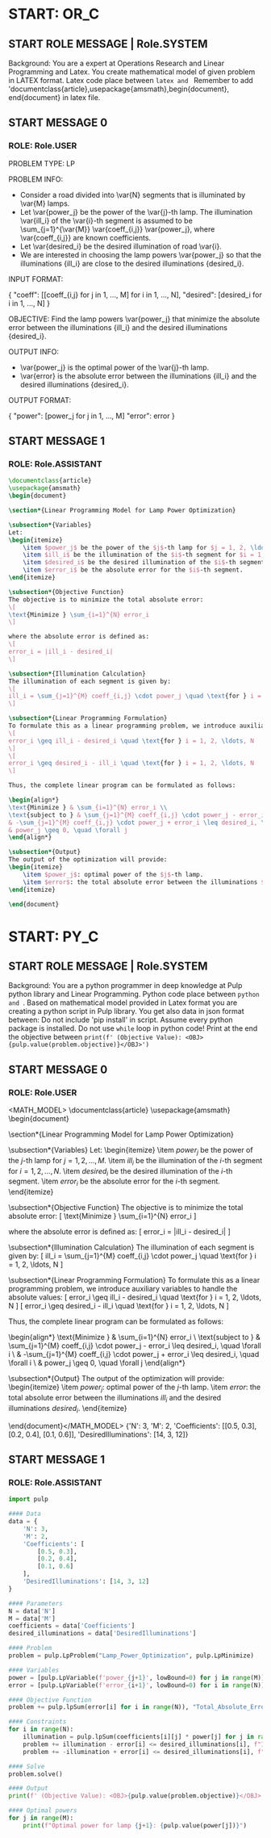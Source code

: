 # START: OR_C 
## START ROLE MESSAGE | Role.SYSTEM 
Background: You are a expert at Operations Research and Linear Programming and Latex. You create mathematical model of given problem in LATEX format. Latex code place between ```latex and ``` Remember to add 'documentclass{article},usepackage{amsmath},begin{document}, end{document} in latex file. 
## START MESSAGE 0 
### ROLE: Role.USER
<DESCRIPTION>
PROBLEM TYPE: LP

PROBLEM INFO: 

- Consider a road divided into \var{N} segments that is illuminated by \var{M} lamps.
- Let \var{power_j} be the power of the \var{j}-th lamp. The illumination \var{ill_i} of the \var{i}-th segment is assumed to be \sum_{j=1}^{\var{M}} \var{coeff_{i,j}} \var{power_j}, where \var{coeff_{i,j}} are known coefficients.
- Let \var{desired_i} be the desired illumination of road \var{i}. 
- We are interested in choosing the lamp powers \var{power_j} so that the illuminations {ill_i} are close to the desired illuminations {desired_i}. 

INPUT FORMAT: 

{
    "coeff": [[coeff_{i,j} for j in 1, ..., M] for i in 1, ..., N],
    "desired": [desired_i for i in 1, ..., N]
}

OBJECTIVE: Find the lamp powers \var{power_j} that minimize the absolute error between the illuminations {ill_i} and the desired illuminations {desired_i}.

OUTPUT INFO:

- \var{power_j} is the optimal power of the \var{j}-th lamp.
- \var{error} is the absolute error between the illuminations {ill_i} and the desired illuminations {desired_i}.

OUTPUT FORMAT:

{
    "power": [power_j for j in 1, ..., M]
    "error": error
}
</DESCRIPTION>


## START MESSAGE 1 
### ROLE: Role.ASSISTANT
```latex
\documentclass{article}
\usepackage{amsmath}
\begin{document}

\section*{Linear Programming Model for Lamp Power Optimization}

\subsection*{Variables}
Let:
\begin{itemize}
    \item $power_j$ be the power of the $j$-th lamp for $j = 1, 2, \ldots, M$.
    \item $ill_i$ be the illumination of the $i$-th segment for $i = 1, 2, \ldots, N$.
    \item $desired_i$ be the desired illumination of the $i$-th segment.
    \item $error_i$ be the absolute error for the $i$-th segment.
\end{itemize}

\subsection*{Objective Function}
The objective is to minimize the total absolute error:
\[
\text{Minimize } \sum_{i=1}^{N} error_i
\]

where the absolute error is defined as:
\[
error_i = |ill_i - desired_i|
\]

\subsection*{Illumination Calculation}
The illumination of each segment is given by:
\[
ill_i = \sum_{j=1}^{M} coeff_{i,j} \cdot power_j \quad \text{for } i = 1, 2, \ldots, N
\]

\subsection*{Linear Programming Formulation}
To formulate this as a linear programming problem, we introduce auxiliary variables to handle the absolute values:
\[
error_i \geq ill_i - desired_i \quad \text{for } i = 1, 2, \ldots, N
\]
\[
error_i \geq desired_i - ill_i \quad \text{for } i = 1, 2, \ldots, N
\]

Thus, the complete linear program can be formulated as follows:

\begin{align*}
\text{Minimize } & \sum_{i=1}^{N} error_i \\
\text{subject to } & \sum_{j=1}^{M} coeff_{i,j} \cdot power_j - error_i \leq desired_i, \quad \forall i \\
& -\sum_{j=1}^{M} coeff_{i,j} \cdot power_j + error_i \leq desired_i, \quad \forall i \\
& power_j \geq 0, \quad \forall j
\end{align*}

\subsection*{Output}
The output of the optimization will provide:
\begin{itemize}
    \item $power_j$: optimal power of the $j$-th lamp.
    \item $error$: the total absolute error between the illuminations $ill_i$ and the desired illuminations $desired_i$.
\end{itemize}

\end{document}
```

# START: PY_C 
## START ROLE MESSAGE | Role.SYSTEM 
Background: You are a python programmer in deep knowledge at Pulp python library and Linear Programming. Python code place between ```python and ```. Based on mathematical model provided in Latex format you are creating a python script in Pulp library. You get also data in json format between: <DATA></DATA> Do not include 'pip install' in script. Assume every python package is installed. Do not use `while` loop in python code! Print at the end the objective between <OBJ></OBJ> `print(f' (Objective Value): <OBJ>{pulp.value(problem.objective)}</OBJ>')` 
## START MESSAGE 0 
### ROLE: Role.USER
<MATH_MODEL>
\documentclass{article}
\usepackage{amsmath}
\begin{document}

\section*{Linear Programming Model for Lamp Power Optimization}

\subsection*{Variables}
Let:
\begin{itemize}
    \item $power_j$ be the power of the $j$-th lamp for $j = 1, 2, \ldots, M$.
    \item $ill_i$ be the illumination of the $i$-th segment for $i = 1, 2, \ldots, N$.
    \item $desired_i$ be the desired illumination of the $i$-th segment.
    \item $error_i$ be the absolute error for the $i$-th segment.
\end{itemize}

\subsection*{Objective Function}
The objective is to minimize the total absolute error:
\[
\text{Minimize } \sum_{i=1}^{N} error_i
\]

where the absolute error is defined as:
\[
error_i = |ill_i - desired_i|
\]

\subsection*{Illumination Calculation}
The illumination of each segment is given by:
\[
ill_i = \sum_{j=1}^{M} coeff_{i,j} \cdot power_j \quad \text{for } i = 1, 2, \ldots, N
\]

\subsection*{Linear Programming Formulation}
To formulate this as a linear programming problem, we introduce auxiliary variables to handle the absolute values:
\[
error_i \geq ill_i - desired_i \quad \text{for } i = 1, 2, \ldots, N
\]
\[
error_i \geq desired_i - ill_i \quad \text{for } i = 1, 2, \ldots, N
\]

Thus, the complete linear program can be formulated as follows:

\begin{align*}
\text{Minimize } & \sum_{i=1}^{N} error_i \\
\text{subject to } & \sum_{j=1}^{M} coeff_{i,j} \cdot power_j - error_i \leq desired_i, \quad \forall i \\
& -\sum_{j=1}^{M} coeff_{i,j} \cdot power_j + error_i \leq desired_i, \quad \forall i \\
& power_j \geq 0, \quad \forall j
\end{align*}

\subsection*{Output}
The output of the optimization will provide:
\begin{itemize}
    \item $power_j$: optimal power of the $j$-th lamp.
    \item $error$: the total absolute error between the illuminations $ill_i$ and the desired illuminations $desired_i$.
\end{itemize}

\end{document}</MATH_MODEL>
<DATA>
{'N': 3, 'M': 2, 'Coefficients': [[0.5, 0.3], [0.2, 0.4], [0.1, 0.6]], 'DesiredIlluminations': [14, 3, 12]}</DATA>


## START MESSAGE 1 
### ROLE: Role.ASSISTANT
```python
import pulp

#### Data
data = {
    'N': 3,
    'M': 2,
    'Coefficients': [
        [0.5, 0.3],
        [0.2, 0.4],
        [0.1, 0.6]
    ],
    'DesiredIlluminations': [14, 3, 12]
}

#### Parameters
N = data['N']
M = data['M']
coefficients = data['Coefficients']
desired_illuminations = data['DesiredIlluminations']

#### Problem
problem = pulp.LpProblem("Lamp_Power_Optimization", pulp.LpMinimize)

#### Variables
power = [pulp.LpVariable(f'power_{j+1}', lowBound=0) for j in range(M)]
error = [pulp.LpVariable(f'error_{i+1}', lowBound=0) for i in range(N)]

#### Objective Function
problem += pulp.lpSum(error[i] for i in range(N)), "Total_Absolute_Error"

#### Constraints
for i in range(N):
    illumination = pulp.lpSum(coefficients[i][j] * power[j] for j in range(M))
    problem += illumination - error[i] <= desired_illuminations[i], f"Illumination_Constraint_1_Segment_{i+1}"
    problem += -illumination + error[i] <= desired_illuminations[i], f"Illumination_Constraint_2_Segment_{i+1}"

#### Solve
problem.solve()

#### Output
print(f' (Objective Value): <OBJ>{pulp.value(problem.objective)}</OBJ>')

#### Optimal powers
for j in range(M):
    print(f"Optimal power for lamp {j+1}: {pulp.value(power[j])}")
```



